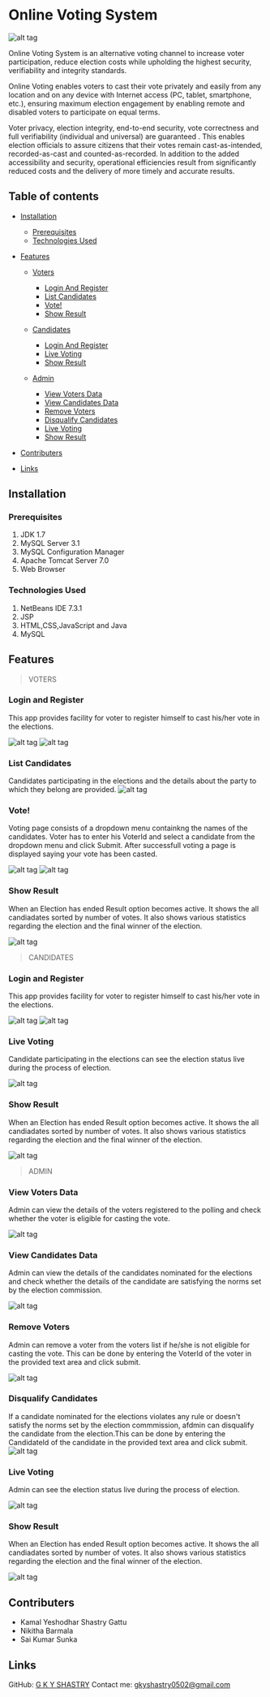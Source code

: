 # Online Voting System

![alt tag](https://github.com/kysgattu/Online-Voting-System/blob/master/OVS%20Screenshots/online%20voting%20home.png)

Online Voting System is an alternative voting channel to increase voter participation, reduce election costs while upholding the highest security, verifiability and integrity standards.

Online Voting enables voters to cast their vote privately and easily from any location and on any device with Internet access (PC, tablet, smartphone, etc.), ensuring maximum election engagement by enabling remote and disabled voters to participate on equal terms.

Voter privacy, election integrity, end-to-end security, vote correctness and full verifiability (individual and universal) are guaranteed . This enables election officials to assure citizens that their votes remain cast-as-intended, recorded-as-cast and counted-as-recorded. In addition to the added accessibility and security, operational efficiencies result from significantly reduced costs and the delivery of more timely and accurate results.

## Table of contents

- [Installation](#installation)
    - [Prerequisites](#prerequisites)
    - [Technologies Used](#technologies-used)
- [Features](#features)
    - [Voters](#voters)
        - [Login And Register](#login-and-register)
        - [List Candidates](#list-candidates)
        - [Vote!](#vote)
        - [Show Result](#show-result)
    - [Candidates](#candidates)
        - [Login And Register](#login-and-register)
        - [Live Voting](#voting-status)        
        - [Show Result](#show-result)
    
    - [Admin](#admin)
        - [View Voters Data](#voters-list)
        - [View Candidates Data](#candidates-list)
        - [Remove Voters](#remove-voters)
        - [Disqualify Candidates](#remove-candidates)
        - [Live Voting](#voting-status)        
        - [Show Result](#show-result)
        
- [Contributers](#contributers)
- [Links](#links)

## Installation <a name='installation'></a>

### Prerequisites <a name='prerequisites'></a>

1. JDK 1.7
2. MySQL Server 3.1 
3. MySQL Configuration Manager
4. Apache Tomcat Server 7.0 
5. Web Browser

### Technologies Used <a name='technologies-used'></a>

1. NetBeans IDE 7.3.1
2. JSP
3. HTML,CSS,JavaScript and Java
4. MySQL


## Features <a name='features'></a>

> VOTERS <a name='voters'></a>

### Login and Register <a name='login-and-register'></a>
This app provides facility for voter to register himself to cast his/her vote in the elections.

![alt tag](https://github.com/kysgattu/Online-Voting-System/blob/master/OVS%20Screenshots/user_reg.PNG)
![alt tag](https://github.com/kysgattu/Online-Voting-System/blob/master/OVS%20Screenshots/Login.PNG)

### List Candidates <a name='list-candidates'></a>
Candidates participating in the elections and the details about the party to which they belong are provided.
![alt tag](https://github.com/kysgattu/Online-Voting-System/blob/master/OVS%20Screenshots/contestantslist.PNG)

### Vote! <a name='vote'></a>
Voting page consists of a dropdown menu containkng the names of the candidates. Voter has to enter his VoterId and select a candidate from the dropdown menu and click Submit. After successfull voting a page is displayed saying your vote has been casted.

![alt tag](https://github.com/kysgattu/Online-Voting-System/blob/master/OVS%20Screenshots/voting.PNG)
![alt tag](https://github.com/kysgattu/Online-Voting-System/blob/master/OVS%20Screenshots/voted.PNG)

### Show Result <a name='show-result'></a>
When an Election has ended Result option becomes active. It shows the all candiadates sorted by number of votes. It also shows various statistics regarding the election and the final winner of the election.

![alt tag](https://github.com/kysgattu/Online-Voting-System/blob/master/OVS%20Screenshots/final%20result.png)


> CANDIDATES <a name='candidates'></a>

### Login and Register <a name='login-and-register'></a>
This app provides facility for voter to register himself to cast his/her vote in the elections.

![alt tag](https://github.com/kysgattu/Online-Voting-System/blob/master/OVS%20Screenshots/cand_reg.PNG)
![alt tag](https://github.com/kysgattu/Online-Voting-System/blob/master/OVS%20Screenshots/Login.PNG)

### Live Voting <a name='voting-status'></a>
Candidate participating in the elections can see the election status live during the process of election.

![alt tag](https://github.com/kysgattu/Online-Voting-System/blob/master/OVS%20Screenshots/live%20voting.PNG)

### Show Result <a name='show-result'></a>
When an Election has ended Result option becomes active. It shows the all candiadates sorted by number of votes. It also shows various statistics regarding the election and the final winner of the election.

![alt tag](https://github.com/kysgattu/Online-Voting-System/blob/master/OVS%20Screenshots/final%20result.png)

> ADMIN <a name='admin'></a>


### View Voters Data <a name='voters-list'></a>
Admin can view the details of the voters registered to the polling and check whether the voter is eligible for casting the vote.

![alt tag](https://github.com/kysgattu/Online-Voting-System/blob/master/OVS%20Screenshots/user_list.PNG)

### View Candidates Data <a name='candidates-list'></a>
Admin can view the details of the candidates nominated for the elections and check whether the details of the candidate are satisfying the norms set by the election commission.

![alt tag](https://github.com/kysgattu/Online-Voting-System/blob/master/OVS%20Screenshots/cand_list.PNG)

### Remove Voters <a name='remove-voters'></a>
Admin can remove a voter from the voters list if he/she is not eligible for casting the vote. This can be done by entering the VoterId of the voter in the provided text area and click submit.

![alt tag](https://github.com/kysgattu/Online-Voting-System/blob/master/OVS%20Screenshots/del_voters.PNG)

### Disqualify Candidates <a name='remove-candidate'></a>
If a candidate nominated for the elections violates any rule or doesn't satisfy the norms set by the election commmission, afdmin can disqualify the candidate from the election.This can be done by entering the CandidateId of the candidate in the provided text area and click submit.
![alt tag](https://github.com/kysgattu/Online-Voting-System/blob/master/OVS%20Screenshots/del_cand.PNG)

### Live Voting <a name='voting-status'></a>
Admin can see the election status live during the process of election.

![alt tag](https://github.com/kysgattu/Online-Voting-System/blob/master/OVS%20Screenshots/live%20voting.PNG)

### Show Result <a name='show-result'></a>
When an Election has ended Result option becomes active. It shows the all candiadates sorted by number of votes. It also shows various statistics regarding the election and the final winner of the election.

![alt tag](https://github.com/kysgattu/Online-Voting-System/blob/master/OVS%20Screenshots/final%20result.png)

## Contributers <a name='contributers'></a>
* Kamal Yeshodhar Shastry Gattu
* Nikitha Barmala
* Sai Kumar Sunka


## Links <a name='links'></a>

GitHub:     [G K Y SHASTRY](https://github.com/kysgattu)
Contact me:     <gkyshastry0502@gmail.com>
